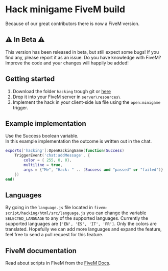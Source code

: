 # Hack minigame FiveM build
Because of our great contributors there is now a FiveM version.

## ⚠ In Beta ⚠  
This version has been released in beta, but still expect some bugs!
If you find any, please report it as an issue.
Do you have knowledge with FiveM? Improve the code and your changes will happily be added!  



## Getting started
1. Download the folder `hacking` trough git or [here](https://minhaskamal.github.io/DownGit/#/home?url=https://github.com/Jesper-Hustad/NoPixel-minigame/tree/main/fivem-script/hacking)  
2. Drop it into your FiveM server in `server\resources\`
3. Implement the hack in your client-side lua file using the `open:minigame` trigger.


## Example implementation
Use the Success boolean variable.  
In this example implementation the outcome is written out in the chat.
```lua
exports['hacking']:OpenHackingGame(function(Success)
    TriggerEvent('chat:addMessage', {
        color = { 255, 0, 0},
        multiline = true,
        args = {"Me", "Hack: " .. (Success and "passed" or "failed")}
    })
end)
```

## Languages
By going in the `language.js` file located in `fivem-script/hacking/html/src/language.js` you can change the variable `SELECTED_LANGUAGE` to any of the supported languages. Currently the supported languages are `['EN', 'ES', 'IT', 'FR']`. Only the colors are translated. Hopefully we can add more languages and expand the feature, feel free to send a pull request for this feature.

## FiveM documentation
Read about scripts in FiveM from the [FiveM Docs](https://docs.fivem.net/docs/scripting-manual/introduction/introduction-to-resources/).
